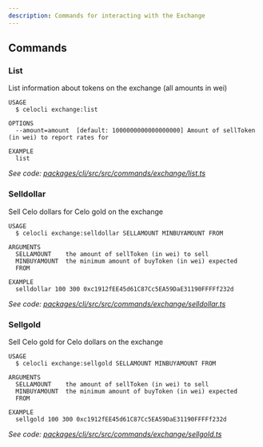 ```yaml
---
description: Commands for interacting with the Exchange
---
```


## Commands

### List

List information about tokens on the exchange (all amounts in wei)

```
USAGE
  $ celocli exchange:list

OPTIONS
  --amount=amount  [default: 1000000000000000000] Amount of sellToken (in wei) to report rates for

EXAMPLE
  list
```

_See code: [packages/cli/src/src/commands/exchange/list.ts](https://github.com/celo-org/celo-monorepo/tree/master/packages/cli/src/src/commands/exchange/list.ts)_

### Selldollar

Sell Celo dollars for Celo gold on the exchange

```
USAGE
  $ celocli exchange:selldollar SELLAMOUNT MINBUYAMOUNT FROM

ARGUMENTS
  SELLAMOUNT    the amount of sellToken (in wei) to sell
  MINBUYAMOUNT  the minimum amount of buyToken (in wei) expected
  FROM

EXAMPLE
  selldollar 100 300 0xc1912fEE45d61C87Cc5EA59DaE31190FFFFf232d
```

_See code: [packages/cli/src/src/commands/exchange/selldollar.ts](https://github.com/celo-org/celo-monorepo/tree/master/packages/cli/src/src/commands/exchange/selldollar.ts)_

### Sellgold

Sell Celo gold for Celo dollars on the exchange

```
USAGE
  $ celocli exchange:sellgold SELLAMOUNT MINBUYAMOUNT FROM

ARGUMENTS
  SELLAMOUNT    the amount of sellToken (in wei) to sell
  MINBUYAMOUNT  the minimum amount of buyToken (in wei) expected
  FROM

EXAMPLE
  sellgold 100 300 0xc1912fEE45d61C87Cc5EA59DaE31190FFFFf232d
```

_See code: [packages/cli/src/src/commands/exchange/sellgold.ts](https://github.com/celo-org/celo-monorepo/tree/master/packages/cli/src/src/commands/exchange/sellgold.ts)_
